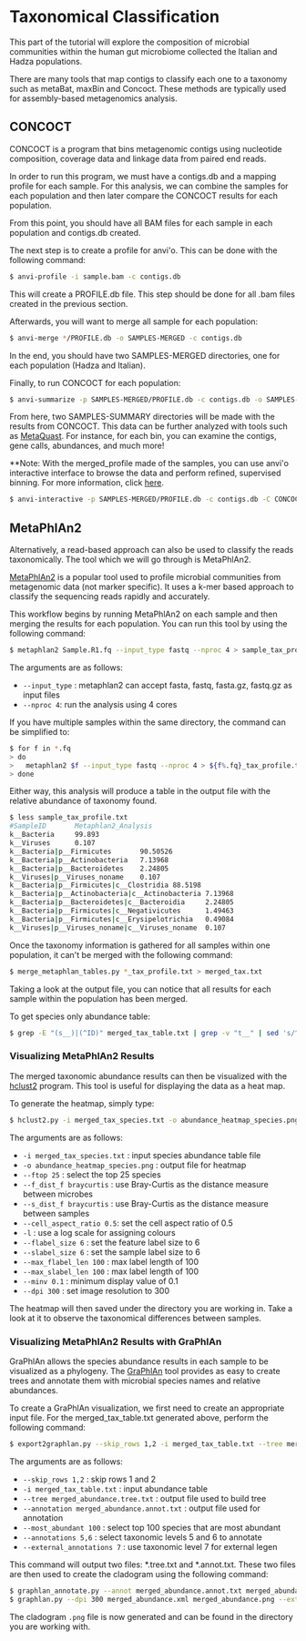 # Taxonomical Classification

This part of the tutorial will explore the composition of microbial communities within the human gut microbiome collected the Italian and Hadza populations.

There are many tools that map contigs to classify each one to a taxonomy such as metaBat, maxBin and Concoct.  These methods are typically used for assembly-based metagenomics analysis.

## CONCOCT

CONCOCT is a program that bins metagenomic contigs using nucleotide composition, coverage data and linkage data from paired end reads.

In order to run this program, we must have a contigs.db and a mapping profile for each sample. For this analysis, we can combine the samples for each population and then later compare the CONCOCT results for each population.

From this point, you should have all BAM files for each sample in each population and contigs.db created.

The next step is to create a profile for anvi'o.  This can be done with the following command:

```bash
$ anvi-profile -i sample.bam -c contigs.db
```

This will create a PROFILE.db file.  This step should be done for all .bam files created in the previous section.

Afterwards, you will want to merge all sample for each population:

```bash
$ anvi-merge */PROFILE.db -o SAMPLES-MERGED -c contigs.db
```

In the end, you should have two SAMPLES-MERGED directories, one for each population (Hadza and Italian).

Finally, to run CONCOCT for each population:

```bash
$ anvi-summarize -p SAMPLES-MERGED/PROFILE.db -c contigs.db -o SAMPLES-SUMMARY -C CONCOCT
```

From here, two SAMPLES-SUMMARY directories will be made with the results from CONCOCT. This data can be further analyzed with tools such as [MetaQuast](http://quast.sourceforge.net/metaquast). For instance, for each bin, you can examine the contigs, gene calls, abundances, and much more! 


**Note: With the merged_profile made of the samples, you can use anvi'o interactive interface to browse the data and perform refined, supervised binning.  For more information, click [here](http://merenlab.org/2016/02/27/the-anvio-interactive-interface/).

```bash
$ anvi-interactive -p SAMPLES-MERGED/PROFILE.db -c contigs.db -C CONCOCT
```

## MetaPhlAn2

Alternatively, a read-based approach can also be used to classify the reads taxonomically.  The tool which we will go through is MetaPhlAn2.

[MetaPhlAn2](https://bitbucket.org/biobakery/metaphlan2) is a popular tool used to profile microbial communities from metagenomic data (not marker specific). It uses a k-mer based approach to classify the sequencing reads rapidly and accurately.

This workflow begins by running MetaPhlAn2 on each sample and then merging the results for each population. You can run this tool by using the following command:

```bash
$ metaphlan2 Sample.R1.fq --input_type fastq --nproc 4 > sample_tax_profile.txt
```

The arguments are as follows:
* `--input_type` : metaphlan2 can accept fasta, fastq, fasta.gz, fastq.gz as input files
* `--nproc 4`: run the analysis using 4 cores

If you have multiple samples within the same directory, the command can be simplified to:

```bash
$ for f in *.fq
> do
>	metaphlan2 $f --input_type fastq --nproc 4 > ${f%.fq}_tax_profile.txt
> done
```

Either way, this analysis will produce a table in the output file with the relative abundance of taxonomy found.

```bash
$ less sample_tax_profile.txt
#SampleID       Metaphlan2_Analysis
k__Bacteria     99.893
k__Viruses      0.107
k__Bacteria|p__Firmicutes       90.50526
k__Bacteria|p__Actinobacteria   7.13968
k__Bacteria|p__Bacteroidetes    2.24805
k__Viruses|p__Viruses_noname    0.107
k__Bacteria|p__Firmicutes|c__Clostridia 88.5198
k__Bacteria|p__Actinobacteria|c__Actinobacteria 7.13968
k__Bacteria|p__Bacteroidetes|c__Bacteroidia     2.24805
k__Bacteria|p__Firmicutes|c__Negativicutes      1.49463
k__Bacteria|p__Firmicutes|c__Erysipelotrichia   0.49084
k__Viruses|p__Viruses_noname|c__Viruses_noname  0.107
```

Once the taxonomy information is gathered for all samples within one population, it can't be merged with the following command:

```bash
$ merge_metaphlan_tables.py *_tax_profile.txt > merged_tax.txt
```

Taking a look at the output file, you can notice that all results for each sample within the population has been merged.

To get species only abundance table:

```bash
$ grep -E "(s__)|(^ID)" merged_tax_table.txt | grep -v "t__" | sed 's/^.*s__//g' > merged_tax_species.txt
```

### Visualizing MetaPhlAn2 Results

The merged taxonomic abundance results can then be visualized with the [hclust2](https://bitbucket.org/nsegata/hclust2) program. This tool is useful for displaying the data as a heat map.

To generate the heatmap, simply type:

```bash
$ hclust2.py -i merged_tax_species.txt -o abundance_heatmap_species.png --ftop 25 --f_dist_f braycurtis --s_dist_f braycurtis --cell_aspect_ratio 0.5 -l --flabel_size 6 --slabel_size 6 --max_flabel_len 100 --max_slabel_len 100 --minv 0.1 --dpi 300
```

The arguments are as follows:
* `-i merged_tax_species.txt` : input species abundance table file
* `-o abundance_heatmap_species.png` : output file for heatmap
* `--ftop 25` : select the top 25 species
* `--f_dist_f braycurtis` : use Bray-Curtis as the distance measure between microbes
* `--s_dist_f braycurtis` : use Bray-Curtis as the distance measure between samples
* `--cell_aspect_ratio 0.5`: set the cell aspect ratio of 0.5
* `-l` : use a log scale for assigning colours
* `--flabel_size 6` : set the feature label size to 6
* `--slabel_size 6` : set the sample label size to 6
* `--max_flabel_len 100` : max label length of 100
* `--max_slabel_len 100` : max label length of 100
* `--minv 0.1` : minimum display value of 0.1
* `--dpi 300` : set image resolution to 300

The heatmap will then saved under the directory you are working in.  Take a look at it to observe the taxonomical differences between samples.

### Visualizing MetaPhlAn2 Results with GraPhlAn

GraPhlAn allows the species abundance results in each sample to be visualized as a phylogeny.  The [GraPhlAn](http://huttenhower.sph.harvard.edu/graphlan) tool provides as easy to create trees and annotate them with microbial species names and relative abundances.

To create a GraPhlAn visualization, we first need to create an appropriate input file. For the merged_tax_table.txt generated above, perform the following command:

```bash
$ export2graphlan.py --skip_rows 1,2 -i merged_tax_table.txt --tree merged_abundance.tree.txt --annotation merged_abundance.annot.txt --most_abundant 100  --annotations 5,6 --external_annotations 7
```

The arguments are as follows:
* `--skip_rows 1,2` : skip rows 1 and 2
* `-i merged_tax_table.txt` : input abundance table
* `--tree merged_abundance.tree.txt` : output file used to build tree
* `--annotation merged_abundance.annot.txt` : output file used for annotation
* `--most_abundant 100` : select top 100 species that are most abundant
* `--annotations 5,6` : select taxonomic levels 5 and 6 to annotate
* `--external_annotations 7` : use taxonomic level 7 for external legen

This command will output two files: *.tree.txt and *.annot.txt. These two files are then used to create the cladogram using the following command:

```bash
$ graphlan_annotate.py --annot merged_abundance.annot.txt merged_abundance.tree.txt merged_abundance.xml
$ graphlan.py --dpi 300 merged_abundance.xml merged_abundance.png --external_legends
```

The cladogram `.png` file is now generated and can be found in the directory you are working with.
